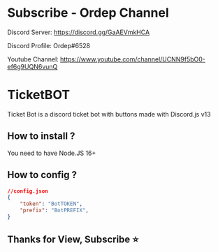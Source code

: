 
# Subscribe - Ordep Channel

Discord Server: https://discord.gg/GaAEVmkHCA

Discord Profile: Ordep#6528

Youtube Channel: https://www.youtube.com/channel/UCNN9f5bO0-ef6g9UQN6vunQ


# TicketBOT

Ticket Bot is a discord ticket bot with buttons made with Discord.js v13

## How to install ?

You need to have Node.JS 16+

## How to config ?

```json
//config.json
{
    "token": "BotTOKEN",
    "prefix": "BotPREFIX",
}
```
## Thanks for View, Subscribe ⭐
